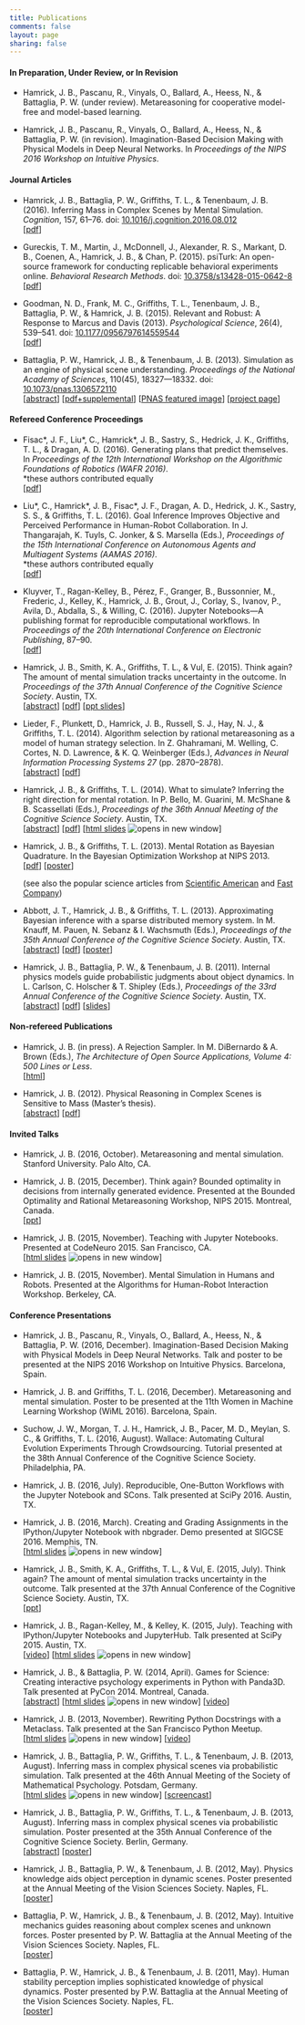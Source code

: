 ```yaml
---
title: Publications
comments: false
layout: page
sharing: false
---
```


#### In Preparation, Under Review, or In Revision

* Hamrick, J. B., Pascanu, R., Vinyals, O., Ballard, A., Heess, N., & Battaglia, P. W. (under review). Metareasoning for cooperative model-free and model-based learning.

* Hamrick, J. B., Pascanu, R., Vinyals, O., Ballard, A., Heess, N., & Battaglia, P. W. (in revision). Imagination-Based Decision Making with Physical Models in Deep Neural Networks. In *Proceedings of the NIPS 2016 Workshop on Intuitive Physics*.

#### Journal Articles

* Hamrick, J. B., Battaglia, P. W., Griffiths, T. L., & Tenenbaum, J. B. (2016). Inferring Mass in Complex Scenes by Mental Simulation. *Cognition*, 157, 61–76. doi: [10.1016/j.cognition.2016.08.012](http://doi.org/10.1016/j.cognition.2016.08.012)  
  [[pdf](/publications/pdf/Hamrick2016-Inferring_Mass_In_Complex_Scenes.pdf)]

* Gureckis, T. M., Martin, J., McDonnell, J., Alexander, R. S., Markant, D. B., Coenen, A., Hamrick, J. B., & Chan, P. (2015). psiTurk: An open-source framework for conducting replicable behavioral experiments online. *Behavioral Research Methods*.  doi: [10.3758/s13428-015-0642-8](http://dx.doi.org/10.3758/s13428-015-0642-8)  
  [[pdf](/publications/pdf/GureckisetalpsiTurk2015.pdf)]

* Goodman, N. D., Frank, M. C., Griffiths, T. L., Tenenbaum, J. B., Battaglia, P. W., & Hamrick, J. B. (2015). Relevant and Robust: A Response to Marcus and Davis (2013). *Psychological Science*, 26(4), 539–541. doi: [10.1177/0956797614559544](http://doi.org/10.1177/0956797614559544)  
  [[pdf](/publications/pdf/Goodman2015-Relevant_and_robust_A_response_to.pdf)]

* Battaglia, P. W., Hamrick, J. B., & Tenenbaum, J. B. (2013). Simulation as an engine of physical scene understanding. *Proceedings of the National Academy of Sciences*, 110(45), 18327—18332.  doi: [10.1073/pnas.1306572110](http://dx.doi.org/10.1073/pnas.1306572110)  
  [[abstract](http://www.pnas.org/content/110/45/18327.abstract)]
  [[pdf+supplemental](/publications/pdf/Battaglia2013-Simulation_as_an_engine_of_physi.pdf)]
  [[PNAS featured image](http://www.pnas.org/site/media/Featured_Image_stone.xhtml)]
  [[project page](http://web.mit.edu/~pbatt/www/PNAS2013)]  

#### Refereed Conference Proceedings

* Fisac\*, J. F., Liu\*, C., Hamrick\*, J. B., Sastry, S., Hedrick, J. K., Griffiths, T. L., & Dragan, A. D. (2016). Generating plans that predict themselves. In *Proceedings of the 12th International Workshop on the Algorithmic Foundations of Robotics (WAFR 2016)*.  
  \*these authors contributed equally  
  [[pdf](/publications/pdf/Fisac2016-Generating_Plans_That_Predict_Themselves.pdf)]

* Liu\*, C., Hamrick\*, J. B., Fisac\*, J. F., Dragan, A. D., Hedrick, J. K., Sastry, S. S., & Griffiths, T. L. (2016). Goal Inference Improves Objective and Perceived Performance in Human-Robot Collaboration. In J. Thangarajah, K. Tuyls, C. Jonker, & S. Marsella (Eds.), *Proceedings of the 15th International Conference on Autonomous Agents and Multiagent Systems (AAMAS 2016)*.  
  \*these authors contributed equally  
  [[pdf](/publications/pdf/Liu2016-Goal_Inference_Improves_Objective.pdf)]

* Kluyver, T., Ragan-Kelley, B., Pérez, F., Granger, B., Bussonnier, M., Frederic, J., Kelley, K., Hamrick, J. B., Grout, J., Corlay, S., Ivanov, P., Avila, D., Abdalla, S., & Willing, C. (2016). Jupyter Notebooks—A publishing format for reproducible computational workflows. In *Proceedings of the 20th International Conference on Electronic Publishing*, 87–90.  
  [[pdf](https://goedoc.uni-goettingen.de/goescholar/bitstream/handle/1/13343/Loizides_Schmidt.pdf?sequence=1#page=100)]

* Hamrick, J. B., Smith, K. A., Griffiths, T. L., & Vul, E. (2015). Think again? The amount of mental simulation tracks uncertainty in the outcome. In *Proceedings of the 37th Annual Conference of the Cognitive Science Society*. Austin, TX.  
  [[abstract](https://mindmodeling.org/cogsci2015/papers/0156/index.html)]
  [[pdf](/publications/pdf/Hamrick2015-Think_again_the_amount_of_mental_simulation.pdf)]
  [[ppt slides](http://figshare.com/articles/Think_again_The_amount_of_mental_simulation_tracks_uncertainty_in_the_outcome/1554893)]

* Lieder, F., Plunkett, D., Hamrick, J. B., Russell, S. J., Hay, N. J., & Griffiths, T. L. (2014). Algorithm selection by rational metareasoning as a model of human strategy selection. In Z. Ghahramani, M. Welling, C. Cortes, N. D. Lawrence, & K. Q. Weinberger (Eds.), *Advances in Neural Information Processing Systems 27* (pp. 2870–2878).  
  [[abstract](http://papers.nips.cc/paper/5552-algorithm-selection-by-rational-metareasoning-as-a-model-of-human-strategy-selection)]
  [[pdf](/publications/pdf/Lieder2014-Algorithm_selection_by_rational_metareasoning.pdf)]

* Hamrick, J. B., & Griffiths, T. L. (2014). What to simulate?  Inferring the right direction for mental rotation. In P. Bello, M. Guarini, M. McShane & B. Scassellati (Eds.), *Proceedings of the 36th Annual Meeting of the Cognitive Science Society*. Austin, TX.  
  [[abstract](https://mindmodeling.org/cogsci2014/papers/108/)]
  [[pdf](/publications/pdf/Hamrick2014-What_to_simulate_Inferring_the_rig.pdf)]
  [<a href="http://jhamrick.github.io/mental-rotation-slides-cogsci2014" target="_blank">html slides</a> <img src="/images/external.png" alt="opens in new window" class="external" />]

* Hamrick, J. B., & Griffiths, T. L. (2013). Mental Rotation as Bayesian Quadrature. In the Bayesian Optimization Workshop at NIPS 2013.  
  [[pdf](/publications/pdf/Hamrick2013-Mental_Rotation_as_Bayesian_Quadra.pdf)]
  [[poster](http://figshare.com/articles/Mental_Rotation_as_Bayesian_Quadrature/900394)]

  (see also the popular science articles from
  [Scientific American](http://www.scientificamerican.com/article/the-video-game-engine-in-your-head)
  and
  [Fast Company](http://www.fastcodesign.com/3022236/evidence/how-our-brains-play-angry-birds-with-the-world))

* Abbott, J. T., Hamrick, J. B., & Griffiths, T. L. (2013). Approximating Bayesian inference with a sparse distributed memory system. In M. Knauff, M. Pauen, N. Sebanz & I. Wachsmuth (Eds.), *Proceedings of the 35th Annual Conference of the Cognitive Science Society*. Austin, TX.  
  [[abstract](http://mindmodeling.org/cogsci2013/papers/0316/index.html)]
  [[pdf](http://mindmodeling.org/cogsci2013/papers/0316/paper0316.pdf)]
  [[poster](http://figshare.com/articles/Approximating_Bayesian_inference_with_a_sparse_distributed_memory_system/768509)]

* Hamrick, J. B., Battaglia, P. W., & Tenenbaum, J. B. (2011). Internal physics models guide probabilistic judgments about object dynamics. In L. Carlson, C. Holscher & T. Shipley (Eds.), *Proceedings of the 33rd Annual Conference of the Cognitive Science Society*. Austin, TX.  
  [[abstract](http://mindmodeling.org/cogsci2011/papers/0350/index.html)]
  [[pdf](http://mindmodeling.org/cogsci2011/papers/0350/paper0350.pdf)]
  [[slides](http://figshare.com/articles/Intuitive_physics_judgments_guided_by_probabilistic_dynamics_model/768508)]

#### Non-refereed Publications

* Hamrick, J. B. (in press). A Rejection Sampler. In M. DiBernardo & A. Brown (Eds.), *The Architecture of Open Source Applications, Volume 4: 500 Lines or Less*.  
  [[html](http://aosabook.org/en/500L/a-rejection-sampler.html)]

* Hamrick, J. B. (2012). Physical Reasoning in Complex Scenes is Sensitive to Mass (Master’s thesis).  
  [[abstract](http://dspace.mit.edu/handle/1721.1/77012)]
  [[pdf](/publications/pdf/Hamrick2012-Physical_Reasoning_in_Complex_Scen.pdf)]

#### Invited Talks

* Hamrick, J. B. (2016, October). Metareasoning and mental simulation. Stanford University. Palo Alto, CA.

* Hamrick, J. B. (2015, December). Think again? Bounded optimality in decisions from internally generated evidence. Presented at the Bounded Optimality and Rational Metareasoning Workshop, NIPS 2015. Montreal, Canada.  
  [[ppt](https://figshare.com/articles/Thing_again_Bounded_optimality_in_decisions_from_internally_generated_evidence/3085906)]

* Hamrick, J. B. (2015, November). Teaching with Jupyter Notebooks. Presented at CodeNeuro 2015. San Francisco, CA.  
  [<a href="http://jhamrick.github.io/codeneuro-sf-2015-slides" target="_blank">html slides</a> <img src="/images/external.png" alt="opens in new window" class="external" />]

* Hamrick, J. B. (2015, November). Mental Simulation in Humans and Robots. Presented at the Algorithms for Human-Robot Interaction Workshop. Berkeley, CA.

#### Conference Presentations

* Hamrick, J. B., Pascanu, R., Vinyals, O., Ballard, A., Heess, N., & Battaglia, P. W. (2016, December). Imagination-Based Decision Making with Physical Models in Deep Neural Networks. Talk and poster to be presented at the NIPS 2016 Workshop on Intuitive Physics. Barcelona, Spain.

* Hamrick, J. B. and Griffiths, T. L. (2016, December). Metareasoning and mental simulation. Poster to be presented at the 11th Women in Machine Learning Workshop (WiML 2016). Barcelona, Spain.

* Suchow, J. W., Morgan, T. J. H., Hamrick, J. B., Pacer, M. D., Meylan, S. C., & Griffiths, T. L. (2016, August). Wallace: Automating Cultural Evolution Experiments Through Crowdsourcing. Tutorial presented at the 38th Annual Conference of the Cognitive Science Society. Philadelphia, PA.

* Hamrick, J. B. (2016, July). Reproducible, One-Button Workflows with the Jupyter Notebook and SCons. Talk presented at SciPy 2016. Austin, TX.

* Hamrick, J. B. (2016, March). Creating and Grading Assignments in the IPython/Jupyter Notebook with nbgrader. Demo presented at SIGCSE 2016. Memphis, TN.  
  [<a href="http://jhamrick.github.io/sigcse-2016-slides" target="_blank">html slides</a> <img src="/images/external.png" alt="opens in new window" class="external" />]

* Hamrick, J. B., Smith, K. A., Griffiths, T. L., & Vul, E. (2015, July). Think again? The amount of mental simulation tracks uncertainty in the outcome. Talk presented at the 37th Annual Conference of the Cognitive Science Society. Austin, TX.  
  [[ppt](https://figshare.com/articles/Think_again_The_amount_of_mental_simulation_tracks_uncertainty_in_the_outcome/1554893)]

* Hamrick, J. B., Ragan-Kelley, M., & Kelley, K. (2015, July). Teaching with IPython/Jupyter Notebooks and JupyterHub. Talk presented at SciPy 2015. Austin, TX.  
  [[video](https://www.youtube.com/watch?v=OuhtpxGuboY)]
  [<a href="http://jhamrick.github.io/scipy-2015-slides" target="_blank">html slides</a> <img src="/images/external.png" alt="opens in new window" class="external" />]

* Hamrick, J. B., & Battaglia, P. W. (2014, April). Games for Science: Creating interactive psychology experiments in Python with Panda3D. Talk presented at PyCon 2014. Montreal, Canada.  
  [[abstract](https://us.pycon.org/2014/schedule/presentation/183/)]
  [<a href="http://jhamrick.github.io/pycon-2014-talk" target="_blank">html slides</a> <img src="/images/external.png" alt="opens in new window" class="external" />]
  [[video](http://www.pyvideo.org/video/2655/games-for-science-creating-interactive-psycholog)]

* Hamrick, J. B. (2013, November). Rewriting Python Docstrings with a Metaclass. Talk presented at the San Francisco Python Meetup.  
  [<a href="http://jhamrick.github.io/sfpython-2013/?transition=none" target="_blank">html slides</a> <img src="/images/external.png" alt="opens in new window" class="external" />]
  [[video](https://www.youtube.com/watch?v=ZrUIRSVv1gw)]

* Hamrick, J. B., Battaglia, P. W., Griffiths, T. L., & Tenenbaum, J. B. (2013, August). Inferring mass in complex physical scenes via probabilistic simulation. Talk presented at the 46th Annual Meeting of the Society of Mathematical Psychology. Potsdam, Germany.  
  [<a href="http://jhamrick.github.io/mass-inference-mathpsych-2013/?transition=none" target="_blank">html slides</a> <img src="/images/external.png" alt="opens in new window" class="external" />]
  [[screencast](http://figshare.com/articles/Inferring_mass_in_complex_physical_scenes_via_probabilistic_simulation/768506)]

* Hamrick, J. B., Battaglia, P. W., Griffiths, T. L., & Tenenbaum, J. B. (2013, August). Inferring mass in complex physical scenes via probabilistic simulation. Poster presented at the 35th Annual Conference of the Cognitive Science Society. Berlin, Germany.  
  [[abstract](http://mindmodeling.org/cogsci2013/papers/0778/index.html)]
  [[poster](http://figshare.com/articles/Inferring_mass_in_complex_physical_scenes_via_probabilistic_simulation/768445)]

* Hamrick, J. B., Battaglia, P. W., & Tenenbaum, J. B. (2012, May). Physics knowledge aids object perception in dynamic scenes. Poster presented at the Annual Meeting of the Vision Sciences Society. Naples, FL.  
  [[poster](http://figshare.com/articles/Physical_reasoning_in_complex_scenes_is_sensitive_to_mass/768510)]

* Battaglia, P. W., Hamrick, J. B., & Tenenbaum, J. B. (2012, May). Intuitive mechanics guides reasoning about complex scenes and unknown forces. Poster presented by P. W. Battaglia at the Annual Meeting of the Vision Sciences Society. Naples, FL.  
  [[poster](/publications/pdf/Battaglia2012-Intuitive_mechanics_guides_reaso.pdf)]

* Battaglia, P. W., Hamrick, J. B., & Tenenbaum, J. B. (2011, May). Human stability perception implies sophisticated knowledge of physical dynamics. Poster presented by P.W. Battaglia at the Annual Meeting of the Vision Sciences Society. Naples, FL.  
  [[poster](/publications/pdf/Battaglia2011-Human_stability_perception_impli.pdf)]
